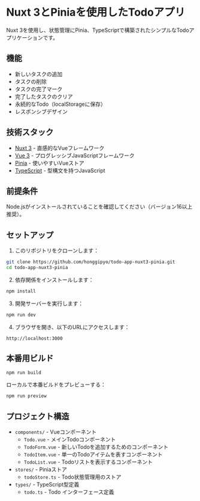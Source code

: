 # Nuxt 3とPiniaを使用したTodoアプリ

Nuxt 3を使用し、状態管理にPinia、TypeScriptで構築されたシンプルなTodoアプリケーションです。

## 機能

- 新しいタスクの追加
- タスクの削除
- タスクの完了マーク
- 完了したタスクのクリア
- 永続的なTodo（localStorageに保存）
- レスポンシブデザイン

## 技術スタック

- [Nuxt 3](https://nuxt.com/) - 直感的なVueフレームワーク
- [Vue 3](https://vuejs.org/) - プログレッシブJavaScriptフレームワーク
- [Pinia](https://pinia.vuejs.org/) - 使いやすいVueストア
- [TypeScript](https://www.typescriptlang.org/) - 型構文を持つJavaScript

## 前提条件

Node.jsがインストールされていることを確認してください（バージョン16以上推奨）。

## セットアップ

1. このリポジトリをクローンします：
```bash
git clone https://github.com/honggipyo/todo-app-nuxt3-pinia.git
cd todo-app-nuxt3-pinia
```

2. 依存関係をインストールします：
```bash
npm install
```

3. 開発サーバーを実行します：
```bash
npm run dev
```

4. ブラウザを開き、以下のURLにアクセスします：
```
http://localhost:3000
```

## 本番用ビルド

```bash
npm run build
```

ローカルで本番ビルドをプレビューする：
```bash
npm run preview
```

## プロジェクト構造

- `components/` - Vueコンポーネント
  - `Todo.vue` - メインTodoコンポーネント
  - `TodoForm.vue` - 新しいTodoを追加するためのコンポーネント
  - `TodoItem.vue` - 単一のTodoアイテムを表すコンポーネント
  - `TodoList.vue` - Todoリストを表示するコンポーネント
- `stores/` - Piniaストア
  - `todoStore.ts` - Todo状態管理用のストア
- `types/` - TypeScript型定義
  - `todo.ts` - Todo インターフェース定義
